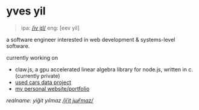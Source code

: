 <!--
**yvesyil/yvesyil** is a ✨ _special_ ✨ repository because its `README.md` (this file) appears on your GitHub profile.

Here are some ideas to get you started:

- 🔭 I’m currently working on ...
- 🌱 I’m currently learning ...
- 👯 I’m looking to collaborate on ...
- 🤔 I’m looking for help with ...
- 💬 Ask me about ...
- 📫 How to reach me: ...
- 😄 Pronouns: ...
- ⚡ Fun fact: ...
-->

# yves yil
> ipa: [/iv jɪl/](http://ipa-reader.xyz/?text=iv%20j%C9%AAl)
> eng: [eev yil]

a software engineer interested in web development & systems-level software.

currently working on
- claw.js, a gpu accelerated linear algebra library for node.js, written in c. (currently private)
- [used cars data project](https://github.com/yvesyil/car-data-project)
- [my personal website/portfolio](https://github.com/yvesyil/yvesyil.github.io)


_realname: yiğit yılmaz [/jiˈit jɯɫˈmaz/](http://ipa-reader.xyz/?text=ji%CB%88it%20j%C9%AF%C9%AB%CB%88maz&voice=Filiz)_
<!--

experienced with
- web development (fullstack)
- gpu apis (opengl, webgl, opencl)

main languages
- typescript/javascript
- python3
- c99

currently learning
- 
-->
